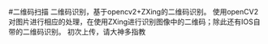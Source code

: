 #二维码扫描
二维码识别，基于opencv2+ZXing的二维码识别。
使用openCV2对图片进行相应的处理，在使用ZXing进行识别图像中的二维码；除此还有IOS自带的二维码识别。
初次上传，请大神多指教
